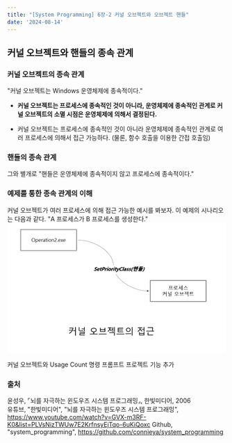 ```yaml
---
title: "[System Programming] 6장-2 커널 오브젝트와 오브젝트 핸들"
date: '2024-08-14'
---
```

## 커널 오브젝트와 핸들의 종속 관계
### 커널 오브젝트의 종속 관계
"커널 오브젝트는 Windows 운영체제에 종속적이다."

- __커널 오브젝트는 프로세스에 종속적인 것이 아니라, 운영체제에 종속적인 관계로 커널 오브젝트의 소멸 시점은 운영체제에 의해서 결정된다.__

- 커널 오브젝트는 프로세스에 종속적인 것이 아니라 운영체제에 종속적인 관계로 여러 프로세스에 의해서 접근 가능하다. (물론, 함수 호출을 이용한 간접 호출임)

### 핸들의 종속 관계
그와 별개로
"핸들은 운영체제에 종속적이지 않고 프로세스에 종속적이다."

### 예제를 통한 종속 관계의 이해
커널 오브젝트가 여러 프로세스에 의해 접근 가능한 예시를 봐보자. 이 예제의 시나리오는 다음과 같다.
"A 프로세스가 B 프로세스를 생성한다."
![alt text](image-35.png)

커널 오브젝트와 Usage Count
명령 프롬프트 프로젝트 기능 추가

### 출처
윤성우,  ⌜뇌를 자극하는 윈도우즈 시스템 프로그래밍⌟, 한빛미디어, 2006  
유튜브, "한빛미디어", "뇌를 자극하는 윈도우즈 시스템 프로그래밍", https://www.youtube.com/watch?v=GVX-m3RF-K0&list=PLVsNizTWUw7E2KrfnsyEjTqo-6uKiQoxc
Github, "system_programming", https://github.com/connieya/system_programming